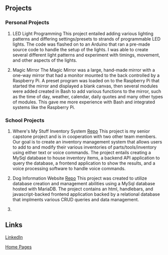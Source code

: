 ## Projects
### Personal Projects
1. LED Light Programming
  This project entailed adding various lighting patterns and differing settings/presets to strands of programmable LED lights. The code was flashed on to an Arduino
  that ran a pre-made source code to handle the setup of the lights. I was able to create several different light patterns and experiment with timings, movement, and 
  other aspects of the lights.
  
2. Magic Mirror
  The Magic Mirror was a large, hand-made mirror with a one-way mirror that had a monitor mounted to the back controlled by a Raspberry Pi. A preset program was
  loaded on to the Raspberry Pi that started the mirror and displayed a blank canvas, then several modules were added created in Bash to add various functions to the mirror,
  such as the time of day, weather, calendar, daily quotes and many other types of modules. This gave me more experience with Bash and integrated systems like the Raspberry Pi.
  
### School Projects
1. Where's My Stuff Inventory System
  [Repo](https://github.com/friesemi/Where-s_My_Stuff)
  This project is my senior capstone project and is in cooperation with two other team members. Our goal is to create an inventory management system that allows users 
  to add to and modify their various inventories of parts/tools/inventory using either text or voice commands. The project entails creating a MySql database to house
  inventory items, a backend API application to query the database, a frontend application to show the results, and a voice processing software to handle voice commands.
  
2. Dog Information Website
  [Repo](https://github.com/friesemi/CS340FinalProject)
  This project was created to utilize database creation and management abilities using a MySql database hosted with MariaDB. The project contains an html, handlebars, 
  and javascript-backed frontend application backed by a relational database that implments various CRUD queries and data management.

3. 
## Links

[LinkedIn](https://www.linkedin.com/in/michael-friesen-99201/)

[Home Pages](./index.md)
